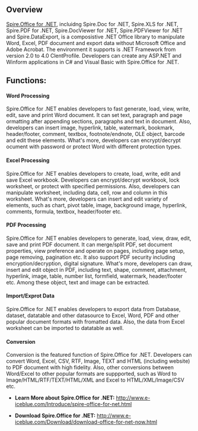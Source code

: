 ## Overview ##

<a href='http://www.e-iceblue.com/Introduce/spire-office-for-net.html'>Spire.Office for .NET</a>, incluidng Spire.Doc for .NET, Spire.XLS for .NET, Spire.PDF for .NET, Spire.DocViewer for .NET, Spire.PDFViewer for .NET and Spire.DataExport, is a composistive .NET Office library to manipulate Word, Excel, PDF document and export data without Microsoft Office and Adobe Acrobat. The environment it supports is .NET Framework from version 2.0 to 4.0 ClentProfile. Developers can create any ASP.NET and Winform applications in C# and Visual Basic with Spire.Office for .NET.

## Functions: ##

#### Word Processing ####

Spire.Office for .NET enables developers to fast generate, load, view, write, edit, save and print Word document. It can set text, paragraph and page ormatting after appending sections, paragraphs and text in document. Also, developers can insert image, hyperlink, table, watermark, bookmark, header/footer, comment, textbox, footnote/endnote, OLE object, barcode and edit these elements. What's more, developers can encrypt/decrypt ocument with password or protect Word with different protection types.

#### Excel Processing ####

Spire.Office for .NET enables developers to create, load, write, edit and save Excel workbook. Developers can encrypt/decrypt workbook, lock worksheet, or protect with specified permissions. Also, developers can manipulate worksheet, including data, cell, row and column in this worksheet. What's more, developers can insert and edit variety of elements, such as chart, pivot table, image, background image, hyperlink, comments, formula, textbox, header/footer etc.

#### PDF Processing ####

Spire.Office for .NET enables developers to generate, load, view, draw, edit, save and print PDF document. It can merge/split PDF, set document properties, view preference and operate on pages, including page setup, page removing, pagination etc. It also support PDF security including encryption/decryption, digital signature. What's more, developers can draw, insert and edit object in PDF, including text, shape, comment, attachment, hyperlink, image, table, number list, formfield, watermark, header/footer etc. Among these object, text and image can be extracted.

#### Import/Exprot Data ####

Spire.Office for .NET enables developers to export data from Database, dataset, datatable and other datasource to Excel, Word, PDF and other popular document formats with fromatted data. Also, the data from Excel worksheet can be imported to datatable as well.

#### Conversion ####

Conversion is the featured function of Spire.Office for .NET. Developers can convert Word, Excel, CSV, RTF, Image, TEXT and HTML (including website) to PDF document with high fidelity. Also, other conversions between Word/Excel to other popular formats are suppported, such as Word to Image/HTML/RTF/TEXT/HTML/XML and Excel to HTML/XML/Image/CSV etc.

  * **Learn More about Spire.Office for .NET:** http://www.e-iceblue.com/Introduce/spire-office-for-net.html

  * **Download Spire.Office for .NET:** http://www.e-iceblue.com/Download/download-office-for-net-now.html